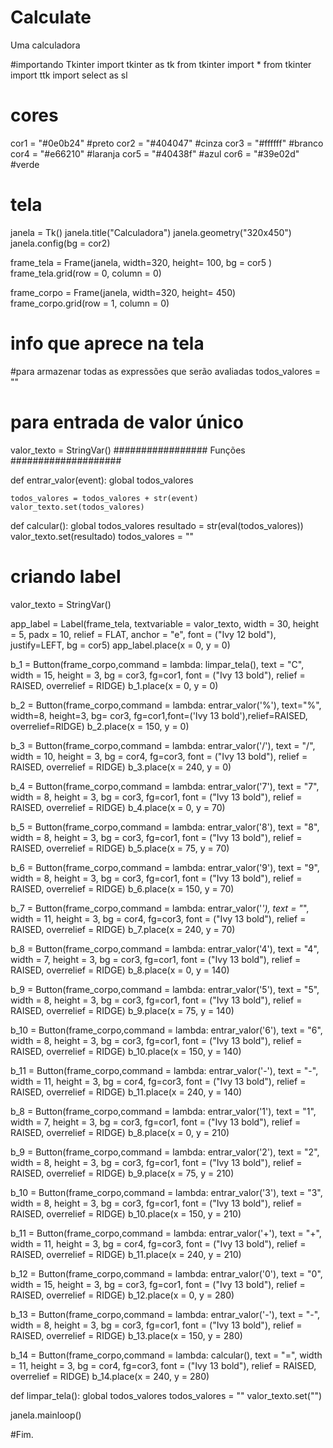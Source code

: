 # Calculate
Uma calculadora 

#importando Tkinter
import tkinter as tk
from tkinter import *
from tkinter import ttk
import select as sl

# cores

cor1 = "#0e0b24" #preto
cor2 = "#404047" #cinza
cor3 = "#ffffff" #branco
cor4 = "#e66210" #laranja
cor5 = "#40438f" #azul
cor6 = "#39e02d" #verde


# tela
janela = Tk()
janela.title("Calculadora")
janela.geometry("320x450")
janela.config(bg = cor2)

frame_tela = Frame(janela, width=320, height= 100, bg = cor5 )
frame_tela.grid(row = 0, column = 0)

frame_corpo = Frame(janela, width=320, height= 450)
frame_corpo.grid(row = 1, column = 0)

# info que aprece na tela

#para armazenar todas as expressões que serão avaliadas
todos_valores = ""

# para entrada de valor único
valor_texto = StringVar()
################# Funções ####################

def entrar_valor(event):
    global todos_valores

    todos_valores = todos_valores + str(event)
    valor_texto.set(todos_valores)

def calcular():
    global todos_valores
    resultado = str(eval(todos_valores))
    valor_texto.set(resultado)
    todos_valores = ""



# criando label

valor_texto = StringVar()

app_label = Label(frame_tela, textvariable = valor_texto, width = 30, height = 5, padx = 10, relief = FLAT, anchor = "e", font = ("Ivy 12 bold"), justify=LEFT, bg = cor5)
app_label.place(x = 0, y = 0)


b_1 = Button(frame_corpo,command = lambda: limpar_tela(), text = "C", width = 15, height = 3, bg = cor3, fg=cor1, font = ("Ivy 13 bold"), relief = RAISED, overrelief = RIDGE)
b_1.place(x = 0, y = 0)

b_2 = Button(frame_corpo,command = lambda: entrar_valor('%'), text="%", width=8, height=3, bg= cor3, fg=cor1,font=('Ivy 13 bold'),relief=RAISED, overrelief=RIDGE)
b_2.place(x = 150, y = 0)

b_3 = Button(frame_corpo,command = lambda: entrar_valor('/'), text = "/", width = 10, height = 3, bg = cor4, fg=cor3, font = ("Ivy 13 bold"), relief = RAISED, overrelief = RIDGE)
b_3.place(x = 240, y = 0)

b_4 = Button(frame_corpo,command = lambda: entrar_valor('7'), text = "7", width = 8, height = 3, bg = cor3, fg=cor1, font = ("Ivy 13 bold"), relief = RAISED, overrelief = RIDGE)
b_4.place(x = 0, y = 70)

b_5 = Button(frame_corpo,command = lambda: entrar_valor('8'), text = "8", width = 8, height = 3, bg = cor3, fg=cor1, font = ("Ivy 13 bold"), relief = RAISED, overrelief = RIDGE)
b_5.place(x = 75, y = 70)

b_6 = Button(frame_corpo,command = lambda: entrar_valor('9'), text = "9", width = 8, height = 3, bg = cor3, fg=cor1, font = ("Ivy 13 bold"), relief = RAISED, overrelief = RIDGE)
b_6.place(x = 150, y = 70)

b_7 = Button(frame_corpo,command = lambda: entrar_valor('*'), text = "*", width = 11, height = 3, bg = cor4, fg=cor3, font = ("Ivy 13 bold"), relief = RAISED, overrelief = RIDGE)
b_7.place(x = 240, y = 70)

b_8 = Button(frame_corpo,command = lambda: entrar_valor('4'), text = "4", width = 7, height = 3, bg = cor3, fg=cor1, font = ("Ivy 13 bold"), relief = RAISED, overrelief = RIDGE)
b_8.place(x = 0, y = 140)

b_9 = Button(frame_corpo,command = lambda: entrar_valor('5'), text = "5", width = 8, height = 3, bg = cor3, fg=cor1, font = ("Ivy 13 bold"), relief = RAISED, overrelief = RIDGE)
b_9.place(x = 75, y = 140)

b_10 = Button(frame_corpo,command = lambda: entrar_valor('6'), text = "6", width = 8, height = 3, bg = cor3, fg=cor1, font = ("Ivy 13 bold"), relief = RAISED, overrelief = RIDGE)
b_10.place(x = 150, y = 140)

b_11 = Button(frame_corpo,command = lambda: entrar_valor('-'), text = "-", width = 11, height = 3, bg = cor4, fg=cor3, font = ("Ivy 13 bold"), relief = RAISED, overrelief = RIDGE)
b_11.place(x = 240, y = 140)

b_8 = Button(frame_corpo,command = lambda: entrar_valor('1'), text = "1", width = 7, height = 3, bg = cor3, fg=cor1, font = ("Ivy 13 bold"), relief = RAISED, overrelief = RIDGE)
b_8.place(x = 0, y = 210)

b_9 = Button(frame_corpo,command = lambda: entrar_valor('2'), text = "2", width = 8, height = 3, bg = cor3, fg=cor1, font = ("Ivy 13 bold"), relief = RAISED, overrelief = RIDGE)
b_9.place(x = 75, y = 210)

b_10 = Button(frame_corpo,command = lambda: entrar_valor('3'), text = "3", width = 8, height = 3, bg = cor3, fg=cor1, font = ("Ivy 13 bold"), relief = RAISED, overrelief = RIDGE)
b_10.place(x = 150, y = 210)

b_11 = Button(frame_corpo,command = lambda: entrar_valor('+'), text = "+", width = 11, height = 3, bg = cor4, fg=cor3, font = ("Ivy 13 bold"), relief = RAISED, overrelief = RIDGE)
b_11.place(x = 240, y = 210)

b_12 = Button(frame_corpo,command = lambda: entrar_valor('0'), text = "0", width = 15, height = 3, bg = cor3, fg=cor1, font = ("Ivy 13 bold"), relief = RAISED, overrelief = RIDGE)
b_12.place(x = 0, y = 280)

b_13 = Button(frame_corpo,command = lambda: entrar_valor('-'), text = "-", width = 8, height = 3, bg = cor3, fg=cor1, font = ("Ivy 13 bold"), relief = RAISED, overrelief = RIDGE)
b_13.place(x = 150, y = 280)

b_14 = Button(frame_corpo,command = lambda: calcular(), text = "=", width = 11, height = 3, bg = cor4, fg=cor3, font = ("Ivy 13 bold"), relief = RAISED, overrelief = RIDGE)
b_14.place(x = 240, y = 280)

def limpar_tela(): 
    global todos_valores
    todos_valores = "" 
    valor_texto.set("")

janela.mainloop()

#Fim.
























